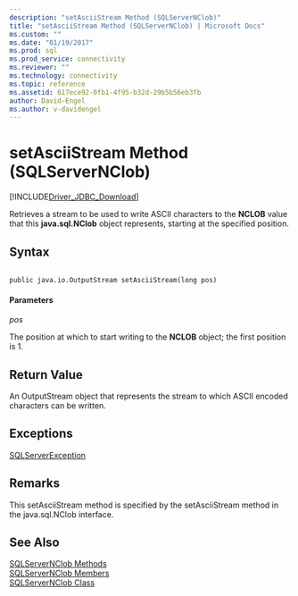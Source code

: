 ```yaml
---
description: "setAsciiStream Method (SQLServerNClob)"
title: "setAsciiStream Method (SQLServerNClob) | Microsoft Docs"
ms.custom: ""
ms.date: "01/19/2017"
ms.prod: sql
ms.prod_service: connectivity
ms.reviewer: ""
ms.technology: connectivity
ms.topic: reference
ms.assetid: 617ece92-0fb1-4f95-b32d-29b5b56eb3fb
author: David-Engel
ms.author: v-davidengel
---
```

# setAsciiStream Method (SQLServerNClob)
[!INCLUDE[Driver_JDBC_Download](../../../includes/driver_jdbc_download.md)]

  Retrieves a stream to be used to write ASCII characters to the **NCLOB** value that this **java.sql.NClob** object represents, starting at the specified position.  
  
## Syntax  
  
```  
  
public java.io.OutputStream setAsciiStream(long pos)  
```  
  
#### Parameters  
 *pos*  
  
 The position at which to start writing to the **NCLOB** object; the first position is 1.  
  
## Return Value  
 An OutputStream object that represents the stream to which ASCII encoded characters can be written.  
  
## Exceptions  
 [SQLServerException](../../../connect/jdbc/reference/sqlserverexception-class.md)  
  
## Remarks  
 This setAsciiStream method is specified by the setAsciiStream method in the java.sql.NClob interface.  
  
## See Also  
 [SQLServerNClob Methods](../../../connect/jdbc/reference/sqlservernclob-methods.md)   
 [SQLServerNClob Members](../../../connect/jdbc/reference/sqlservernclob-members.md)   
 [SQLServerNClob Class](../../../connect/jdbc/reference/sqlservernclob-class.md)  
  
  
